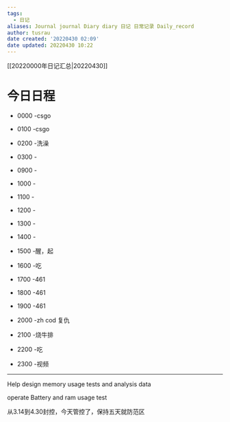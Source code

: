 ```yaml
---
tags:
  - 日记
aliases: Journal journal Diary diary 日记 日常记录 Daily_record
author: tusrau
date created: '20220430 02:09'
date updated: 20220430 10:22
---
```


[[20220000年日记汇总|20220430]]

# 今日日程

- 0000 -csgo
- 0100 -csgo
- 0200 -洗澡
- 0300 -

- 0900 -
- 1000 -
- 1100 -
- 1200 -
- 1300 -
- 1400 -
- 1500 -醒，起
- 1600 -吃
- 1700 -461
- 1800 -461

- 1900 -461
- 2000 -zh cod 复仇
- 2100 -烧牛排
- 2200 -吃
- 2300 -视频

---

Help design memory usage tests and analysis data

operate Battery and ram usage test

从3.14到4.30封控，今天管控了，保持五天就防范区
